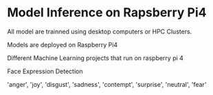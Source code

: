 # Model Inference on Rapsberry Pi4

All model are trainned using desktop computers or HPC Clusters.

Models are deployed on Raspberry Pi4

Different Machine Learning projects that run on raspberry pi 4

Face Expression Detection

'anger', 'joy', 'disgust', 'sadness', 'contempt', 'surprise', 'neutral', 'fear'
